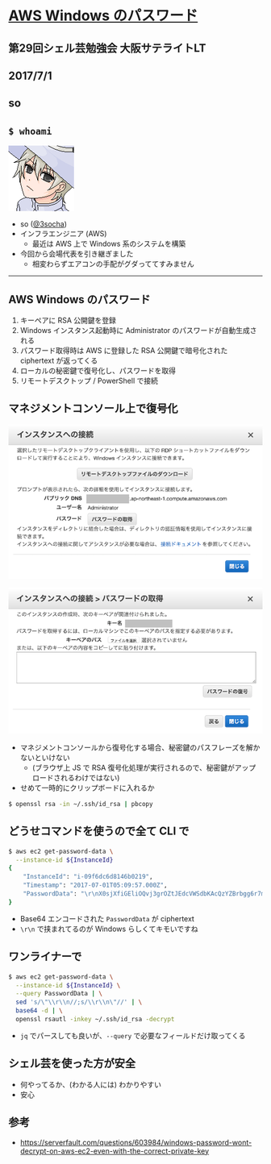 # [AWS Windows のパスワード](https://horo17.github.io/aws-windows-password/)

## 第29回シェル芸勉強会 大阪サテライトLT
## 2017/7/1
## so

>>>

## `$ whoami`

![so](img/so.png)

* so ([@3socha](https://twitter.com/3socha))
* インフラエンジニア (AWS)
  * 最近は AWS 上で Windows 系のシステムを構築
* 今回から会場代表を引き継ぎました
  * 相変わらずエアコンの手配がグダっててすみません

---

## AWS Windows のパスワード

1. キーペアに RSA 公開鍵を登録
1. Windows インスタンス起動時に Administrator のパスワードが自動生成される
1. パスワード取得時は AWS に登録した RSA 公開鍵で暗号化された ciphertext が返ってくる
1. ローカルの秘密鍵で復号化し、パスワードを取得
1. リモートデスクトップ / PowerShell で接続

>>>

## マネジメントコンソール上で復号化

![ss1](img/ss1.png)

>>>

![ss2](img/ss2.png)

>>>

- マネジメントコンソールから復号化する場合、秘密鍵のパスフレーズを解かないといけない
  - (ブラウザ上 JS で RSA 復号化処理が実行されるので、秘密鍵がアップロードされるわけではない)
- せめて一時的にクリップボードに入れるか

```sh
$ openssl rsa -in ~/.ssh/id_rsa | pbcopy
```

>>>

## どうせコマンドを使うので全て CLI で

```sh
$ aws ec2 get-password-data \
  --instance-id ${InstanceId}
{
    "InstanceId": "i-09f6dc6d8146b0219",
    "Timestamp": "2017-07-01T05:09:57.000Z",
    "PasswordData": "\r\nX0sjXfiGEliOQvj3grOZtJEdcVWSdbKAcQzYZBrbgg6r7mcOfTCAaWiZp8sExcA0BWiwVyBKWrR2EVJbJfC1n88UJ8cg2oqZ5PuXkEhZ1pmLeamNrlK7XsGukeB+FsEel+WRiXdeybFa1Pc9vKXsDnuZSeDEaBuuclSMnUf0Rxnyps+ph81E7MNn/qobfJPncfpQhjj1R61QY4FtFYYxHU9grcrtGvzjkoS/edZl+1viQY3E4bLX6lwFgT8llwRhzxhtyUCilPaxXn8OaPBdUpwVHXt+czawSsF6/qRPyM3Li8lZ4g/A1HOKp0BIfIWe+6eXDdAFsAYaB+Kil18V0g==\r\n"
}
```

- Base64 エンコードされた `PasswordData` が ciphertext
- `\r\n` で挟まれてるのが Windows らしくてキモいですね

>>>

## ワンライナーで

```sh
$ aws ec2 get-password-data \
  --instance-id ${InstanceId} \
  --query PasswordData | \
  sed 's/\"\\r\\n//;s/\\r\\n\"//' | \
  base64 -d | \
  openssl rsautl -inkey ~/.ssh/id_rsa -decrypt
```

- `jq` でパースしても良いが、`--query` で必要なフィールドだけ取ってくる

>>>

## シェル芸を使った方が安全

- 何やってるか、(わかる人には) わかりやすい
- 安心

>>>

## 参考

- https://serverfault.com/questions/603984/windows-password-wont-decrypt-on-aws-ec2-even-with-the-correct-private-key